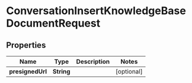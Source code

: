 

# ConversationInsertKnowledgeBaseDocumentRequest


## Properties

| Name | Type | Description | Notes |
|------------ | ------------- | ------------- | -------------|
|**presignedUrl** | **String** |  |  [optional] |




